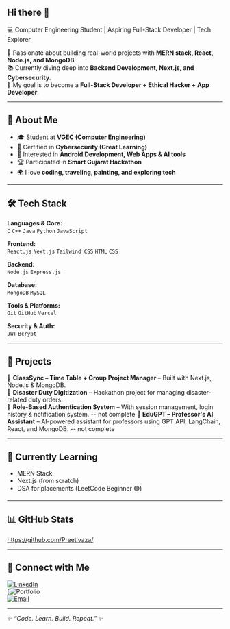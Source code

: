 ## Hi there 👋
💻 Computer Engineering Student | Aspiring Full-Stack Developer | Tech Explorer

🌟 Passionate about building real-world projects with **MERN stack, React, Node.js, and MongoDB**.  
📚 Currently diving deep into **Backend Development, Next.js, and Cybersecurity**.  
🎯 My goal is to become a **Full-Stack Developer + Ethical Hacker + App Developer**.  

---

## 🚀 About Me  
- 🎓 Student at **VGEC (Computer Engineering)**  
- 🔐 Certified in **Cybersecurity (Great Learning)**  
- 📱 Interested in **Android Development, Web Apps & AI tools**  
- 🏆 Participated in **Smart Gujarat Hackathon**  
- 🌍 I love **coding, traveling, painting, and exploring tech**  

---

## 🛠️ Tech Stack  

**Languages & Core:**  
`C` `C++` `Java` `Python` `JavaScript`

**Frontend:**  
`React.js` `Next.js` `Tailwind CSS` `HTML` `CSS`

**Backend:**  
`Node.js` `Express.js`

**Database:**  
`MongoDB` `MySQL`

**Tools & Platforms:**  
`Git` `GitHub` `Vercel` 

**Security & Auth:**  
`JWT` `Bcrypt` 

---

## 📌 Projects    
🔹 **ClassSync – Time Table + Group Project Manager** – Built with Next.js, Node.js & MongoDB.  
🔹 **Disaster Duty Digitization** – Hackathon project for managing disaster-related duty orders.  
🔹 **Role-Based Authentication System** – With session management, login history & notification system.  -- not complete
🔹 **EduGPT – Professor's AI Assistant** – AI-powered assistant for professors using GPT API, LangChain, React, and MongoDB. -- not complete

---

## 🌱 Currently Learning  
- MERN Stack
- Next.js (from scratch)  
- DSA for placements (LeetCode Beginner 🟢)  

---

## 📊 GitHub Stats  
https://github.com/Preetivaza/

---

## 🔗 Connect with Me  
[![LinkedIn](https://img.shields.io/badge/LinkedIn-PreetiVaza-blue?style=flat&logo=linkedin)](https://www.linkedin.com/)  
[![Portfolio]()  
[![Email](https://img.shields.io/badge/Email-preetivaza@example.com-red?style=flat&logo=gmail)](mailto:preetivaza@example.com)  

---
✨ _“Code. Learn. Build. Repeat.”_ ✨

